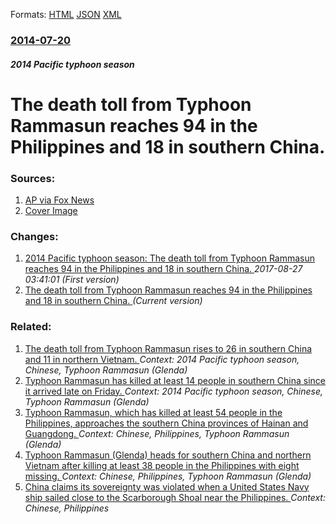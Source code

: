 
Formats: [HTML](/news/2014/07/20/the-death-toll-from-typhoon-rammasun-reaches-94-in-the-philippines-and-18-in-southern-china.html)  [JSON](/news/2014/07/20/the-death-toll-from-typhoon-rammasun-reaches-94-in-the-philippines-and-18-in-southern-china.json)  [XML](/news/2014/07/20/the-death-toll-from-typhoon-rammasun-reaches-94-in-the-philippines-and-18-in-southern-china.xml)  

### [2014-07-20](/news/2014/07/20/index.md)

##### 2014 Pacific typhoon season
# The death toll from Typhoon Rammasun reaches 94 in the Philippines and 18 in southern China. 




### Sources:

1. [AP via Fox News](http://www.foxnews.com/world/2014/07/20/strongest-typhoon-in-decades-kills-18-in-southern-china-philippine-death-up-to/)
1. [Cover Image](http://a57.foxnews.com/images.foxnews.com/content/fox-news/world/2014/07/20/strongest-typhoon-in-decades-kills-18-in-southern-china-philippine-death-up-to/_jcr_content/par/featured-media/media-0.img.jpg/0/0/1449283508932.jpg?ve=1)

### Changes:

1. [2014 Pacific typhoon season: The death toll from Typhoon Rammasun reaches 94 in the Philippines and 18 in southern China. ](/news/2014/07/20/2014-pacific-typhoon-season-the-death-toll-from-typhoon-rammasun-reaches-94-in-the-philippines-and-18-in-southern-china.md) _2017-08-27 03:41:01 (First version)_
1. [The death toll from Typhoon Rammasun reaches 94 in the Philippines and 18 in southern China. ](/news/2014/07/20/the-death-toll-from-typhoon-rammasun-reaches-94-in-the-philippines-and-18-in-southern-china.md) _(Current version)_

### Related:

1. [The death toll from Typhoon Rammasun rises to 26 in southern China and 11 in northern Vietnam. ](/news/2014/07/21/the-death-toll-from-typhoon-rammasun-rises-to-26-in-southern-china-and-11-in-northern-vietnam.md) _Context: 2014 Pacific typhoon season, Chinese, Typhoon Rammasun (Glenda)_
2. [Typhoon Rammasun has killed at least 14 people in southern China since it arrived late on Friday. ](/news/2014/07/19/typhoon-rammasun-has-killed-at-least-14-people-in-southern-china-since-it-arrived-late-on-friday.md) _Context: 2014 Pacific typhoon season, Chinese, Typhoon Rammasun (Glenda)_
3. [Typhoon Rammasun, which has killed at least 54 people in the Philippines, approaches the southern China provinces of Hainan and Guangdong. ](/news/2014/07/18/typhoon-rammasun-which-has-killed-at-least-54-people-in-the-philippines-approaches-the-southern-china-provinces-of-hainan-and-guangdong.md) _Context: Chinese, Philippines, Typhoon Rammasun (Glenda)_
4. [Typhoon Rammasun (Glenda) heads for southern China and northern Vietnam after killing at least 38 people in the Philippines with eight missing. ](/news/2014/07/17/typhoon-rammasun-glenda-heads-for-southern-china-and-northern-vietnam-after-killing-at-least-38-people-in-the-philippines-with-eight-missi.md) _Context: Chinese, Philippines, Typhoon Rammasun (Glenda)_
5. [China claims its sovereignty was violated when a United States Navy ship sailed close to the Scarborough Shoal near the Philippines. ](/news/2018/01/20/china-claims-its-sovereignty-was-violated-when-a-united-states-navy-ship-sailed-close-to-the-scarborough-shoal-near-the-philippines.md) _Context: Chinese, Philippines_
